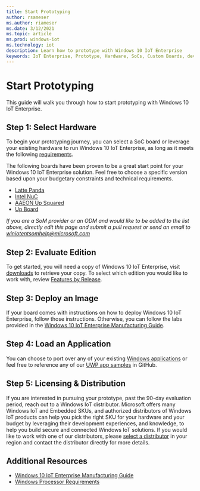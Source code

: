 ```yaml
---
title: Start Prototyping
author: rsameser
ms.author: riameser
ms.date: 3/12/2021
ms.topic: article
ms.prod: windows-iot
ms.technology: iot
description: Learn how to prototype with Windows 10 IoT Enterprise
keywords: IoT Enterprise, Prototype, Hardware, SoCs, Custom Boards, development devices, boards, SOC, SOM, system on chips, Windows IoT
---
```

# Start Prototyping
This guide will walk you through how to start prototyping with Windows 10 IoT Enterprise.

## Step 1: Select Hardware
To begin your prototyping journey, you can select a SoC board or leverage your existing hardware to run Windows 10 IoT Enterprise, as long as it meets the following [requirements](./Hardware_Requirements.md).

The following boards have been proven to be a great start point for your Windows 10 IoT Enterprise solution. Feel free to choose a specific version based upon your budgetary constraints and technical requirements.

* [Latte Panda](https://www.lattepanda.com/)
* [Intel NuC](https://www.intel.com/content/www/us/en/products/boards-kits/nuc.html)
* [AAEON Up Squared](https://www.aaeon.com/en/p/iot-gateway-maker-boards-up-squared)
* [Up Board](https://up-board.org/up/specifications/)

*If you are a SoM provider or an ODM and would like to be added to the list above, directly edit this page and submit a pull request or send an email to winiotentsomhelp@microsoft.com*

## Step 2: Evaluate Edition
To get started, you will need a copy of Windows 10 IoT Enterprise, visit [downloads](../Downloads.md) to retrieve your copy. To select which edition you would like to work with, review [Features by Release](../Features.md).

## Step 3: Deploy an Image
If your board comes with instructions on how to deploy Windows 10 IoT Enterprise, follow those instructions. Otherwise, you can follow the labs provided in the [Windows 10 IoT Enterprise Manufacturing Guide](../Commercialization/Manufacturing-Guide.md).

## Step 4: Load an Application
You can choose to port over any of your existing [Windows applications](https://docs.microsoft.com/windows/apps/desktop/choose-your-platform) or feel free to reference any of our [UWP app samples](https://github.com/microsoft/Windows-universal-samples) in GitHub.

## Step 5: Licensing & Distribution
If you are interested in pursuing your prototype, past the 90-day evaluation period, reach out to a Windows IoT distributor. Microsoft offers many Windows IoT and Embedded SKUs, and authorized distributors of Windows IoT products can help you pick the right SKU for your hardware and your budget by leveraging their development experiences, and knowledge, to help you build secure and connected Windows IoT solutions. If you would like to work with one of our distributors, please [select a distributor](https://aka.ms/IoTDistributorList) in your region and contact the distributor directly for more details.

## Additional Resources
* [Windows 10 IoT Enterprise Manufacturing Guide](https://docs.microsoft.com/windows-hardware/manufacture/desktop/iot-ent-overview)
* [Windows Processor Requirements](https://docs.microsoft.com/windows-hardware/design/minimum/windows-processor-requirements)
